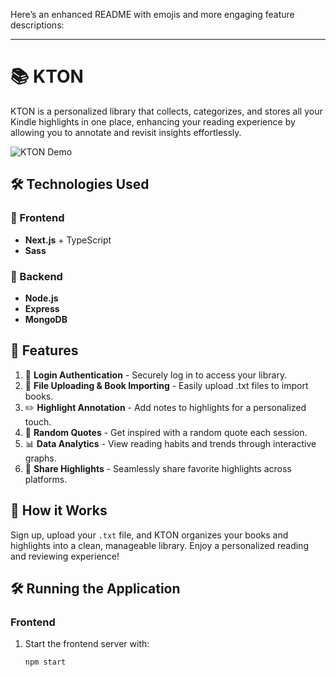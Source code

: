 Here’s an enhanced README with emojis and more engaging feature descriptions:

---

# 📚 KTON

KTON is a personalized library that collects, categorizes, and stores all your Kindle highlights in one place, enhancing your reading experience by allowing you to annotate and revisit insights effortlessly.

![KTON Demo](https://github.com/user-attachments/assets/d27d34fb-4849-4470-bbfe-53c6e97bb503)

## 🛠️ Technologies Used

### 🎨 Frontend
- **Next.js** + TypeScript
- **Sass**

### 🔧 Backend
- **Node.js**
- **Express**
- **MongoDB**

## 🌟 Features

1. 🔐 **Login Authentication** - Securely log in to access your library.
2. 📂 **File Uploading & Book Importing** - Easily upload .txt files to import books.
3. ✏️ **Highlight Annotation** - Add notes to highlights for a personalized touch.
4. 🎲 **Random Quotes** - Get inspired with a random quote each session.
5. 📊 **Data Analytics** - View reading habits and trends through interactive graphs.
6. 🔗 **Share Highlights** - Seamlessly share favorite highlights across platforms.

## 🚀 How it Works

Sign up, upload your `.txt` file, and KTON organizes your books and highlights into a clean, manageable library. Enjoy a personalized reading and reviewing experience!

## 🛠️ Running the Application

### Frontend
1. Start the frontend server with:
   ```bash
   npm start
   ```

